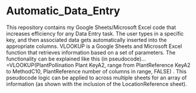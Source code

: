 # Automatic_Data_Entry
This repository contains my Google Sheets/Microsoft Excel code that increases efficiency for any Data Entry task. The user types in a specific key, and then associated data gets automatically inserted into the appropriate columns.
VLOOKUP is a Google Sheets and Microsoft Excel function that retrieves information based on a set of parameters. The functionality can be explained like this (in pseudocode)... =VLOOKUP(PlantPollination Plant KeyA2, range from PlantReference KeyA2 to MethodC10, PlantReference number of columns in range, FALSE) . This pseudocode logic can be applied to across multiple sheets for an array of information (as shown with the inclusion of the LocationReference sheet).
